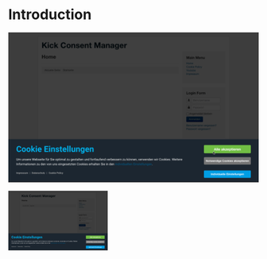 # Introduction

![An image](/img/kcm_demo.gif "dasda")

<img src="/img/kcm_demo.gif" alt="demo" width="200" />
